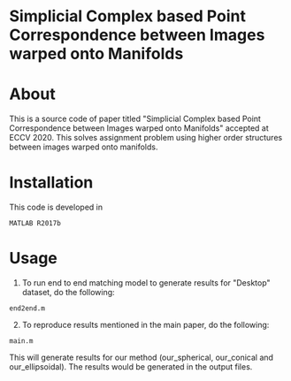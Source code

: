 # Simplicial Complex based Point Correspondence between Images warped onto Manifolds

# About
This is a source code of paper titled "Simplicial Complex based Point Correspondence between Images warped onto Manifolds" accepted at ECCV 2020. This solves assignment problem using higher order structures between images warped onto manifolds.

# Installation
This code is developed in 
```
MATLAB R2017b
```

# Usage
1. To run end to end matching model to generate results for "Desktop" dataset, do the following:
```
end2end.m
```
2. To reproduce results mentioned in the main paper, do the following:
```
main.m
```
This will generate results for our method (our_spherical, our_conical and our_ellipsoidal). The results would be generated in the output files.



